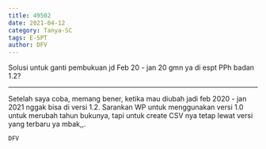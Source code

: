 ```yaml
---
title: 49502
date: 2021-04-12
category: Tanya-SC
tags: E-SPT
author: DFV
---
```


Solusi untuk ganti pembukuan jd Feb 20 - jan 20 gmn ya di espt PPh badan 1.2?

---

Setelah saya coba, memang bener, ketika mau diubah jadi feb 2020 - jan 2021 nggak bisa di versi 1.2. Sarankan WP untuk menggunakan versi 1.0 untuk merubah tahun bukunya, tapi untuk create CSV nya tetap lewat versi yang terbaru ya mbak,,.

`DFV`
